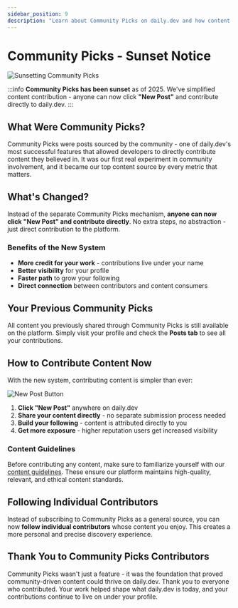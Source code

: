 ```yaml
---
sidebar_position: 9
description: "Learn about Community Picks on daily.dev and how content contribution has evolved with the new direct posting feature."
---
```


# Community Picks - Sunset Notice

![Sunsetting Community Picks](https://daily-now-res.cloudinary.com/image/upload/v1753370633/docs/Sunsetting_community_picks.jpg)

:::info
**Community Picks has been sunset** as of 2025. We've simplified content contribution - anyone can now click **"New Post"** and contribute directly to daily.dev.
:::

## What Were Community Picks?

Community Picks were posts sourced by the community - one of daily.dev's most successful features that allowed developers to directly contribute content they believed in. It was our first real experiment in community involvement, and it became our top content source by every metric that matters.

## What's Changed?

Instead of the separate Community Picks mechanism, **anyone can now click "New Post" and contribute directly**. No extra steps, no abstraction - just direct contribution to the platform.

### Benefits of the New System

- **More credit for your work** - contributions live under your name
- **Better visibility** for your profile
- **Faster path** to grow your following
- **Direct connection** between contributors and content consumers

## Your Previous Community Picks

All content you previously shared through Community Picks is still available on the platform. Simply visit your profile and check the **Posts tab** to see all your contributions.

## How to Contribute Content Now

With the new system, contributing content is simpler than ever:

![New Post Button](https://daily-now-res.cloudinary.com/image/upload/v1753370632/docs/cpimage.png)

1. **Click "New Post"** anywhere on daily.dev
2. **Share your content directly** - no separate submission process needed
3. **Build your following** - content is attributed directly to you
4. **Get more exposure** - higher reputation users get increased visibility

### Content Guidelines

Before contributing any content, make sure to familiarize yourself with our [content guidelines](../for-content-creators/content-guidelines.md). These ensure our platform maintains high-quality, relevant, and ethical content standards.

## Following Individual Contributors

Instead of subscribing to Community Picks as a general source, you can now **follow individual contributors** whose content you enjoy. This creates a more personal and precise discovery experience.

## Thank You to Community Picks Contributors

Community Picks wasn't just a feature - it was the foundation that proved community-driven content could thrive on daily.dev. Thank you to everyone who contributed. Your work helped shape what daily.dev is today, and your contributions continue to live on under your profile.
